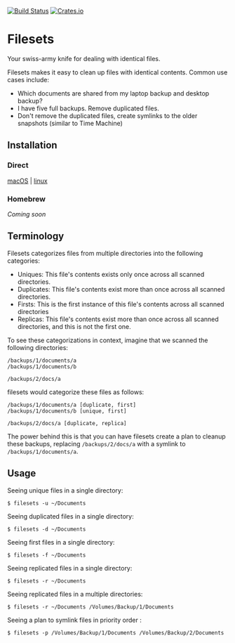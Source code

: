 [![Build Status](https://travis-ci.com/brycecovert/filesets.svg?branch=master)](https://travis-ci.com/brycecovert/filesets)
[![Crates.io](https://img.shields.io/crates/v/filesets.svg)](https://crates.io/crates/filesets)

# Filesets

Your swiss-army knife for dealing with identical files. 

Filesets makes it easy to clean up files with identical contents. Common use cases include: 
* Which documents are shared from my laptop backup and desktop backup?
* I have five full backups. Remove duplicated files.
* Don't remove the duplicated files, create symlinks to the older snapshots (similar to Time Machine)

## Installation

### Direct

[macOS](https://github.com/brycecovert/filesets/releases/download/v0.1.0/filesets-x86_64-apple-darwin.tar.gz) | [linux](https://github.com/brycecovert/filesets/releases/download/v0.1.0/filesets-x86_64-unknown-linux-musl.tar.gz)


### Homebrew

_Coming soon_

## Terminology

Filesets categorizes files from multiple directories into the following categories:

* Uniques: This file's contents exists only once across all scanned directories.
* Duplicates: This file's contents exist more than once across all scanned directories.
* Firsts: This is the first instance of this file's contents across all scanned directories
* Replicas: This file's contents exist more than once across all scanned directories, and this is not the first one.

To see these categorizations in context, imagine that we scanned the following directories:
```
/backups/1/documents/a
/backups/1/documents/b

/backups/2/docs/a
```

filesets would categorize these files as follows:
```
/backups/1/documents/a [duplicate, first]
/backups/1/documents/b [unique, first]

/backups/2/docs/a [duplicate, replica]
```

The power behind this is that you can have filesets create a plan to cleanup these backups, replacing
`/backups/2/docs/a` with a symlink to `/backups/1/documents/a`.

## Usage

Seeing unique files in a single directory:
```
$ filesets -u ~/Documents
```

Seeing duplicated files in a single directory:
```
$ filesets -d ~/Documents
```

Seeing first files in a single directory:
```
$ filesets -f ~/Documents
```

Seeing replicated files in a single directory:
```
$ filesets -r ~/Documents
```

Seeing replicated files in a multiple directories:
```
$ filesets -r ~/Documents /Volumes/Backup/1/Documents
```

Seeing a plan to symlink files in priority order :
```
$ filesets -p /Volumes/Backup/1/Documents /Volumes/Backup/2/Documents
```




